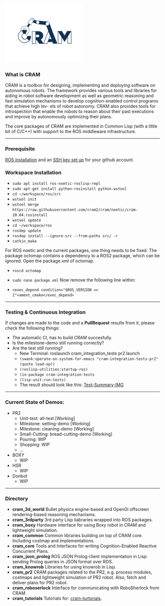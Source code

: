 ![Screenshot](https://raw.githubusercontent.com/cram2/cram/master/graphics/CramLogoSmall.png)
=============

### What is CRAM

CRAM is a toolbox for designing, implementing and deploying software on autonomous robots. The framework provides various tools and libraries for aiding in robot software development as well as geometric reasoning and fast simulation mechanisms to develop cognition-enabled control programs that achieve high lev- els of robot autonomy. CRAM also provides tools for introspection that enable the robots to reason about their past executions and improve by autonomously optimizing their plans.

The core packages of CRAM are implemented in Common Lisp (with a little bit of C/C++) with support to the ROS middleware infrastructure.

----
### Prerequisite

[ROS installation](http://wiki.ros.org/noetic/Installation) and an [SSH key set up](https://docs.github.com/en/authentication/connecting-to-github-with-ssh/about-ssh)  for your github account.

### Workspace Installation
* `sudo apt install ros-noetic-roslisp-repl`
* `sudo apt-get install python-rosinstall python-wstool`
* `cd ~/workspace/ros/src`
* `wstool init`
* `wstool merge https://raw.githubusercontent.com/cram2/cram/noetic/cram-20.04.rosinstall`
* `wstool update`
* `cd ~/workspace/ros`
* `rosdep update`
* `rosdep install --ignore-src --from-paths src/ -r`
* `catkin_make`


For ROS noetic and the current packages, one thing needs to be fixed. The package octomap contains a dependency to a ROS2 package, which can be ignored. Open the package.xml of octomap.

* `roscd octomap`
* `sudo nano package.xml`
Now remove the following line within:

* `<exec_depend condition="$ROS_VERSION == 2">ament_cmake</exec_depend>`

----
### Testing & Continuous Integration
If changes are made to the code and a **PullRequest** results from it, please check the following things:
* The automatic CI, has to build *CRAM* succesfully.
* Is the milestone-demo still running correctly?
* Are the test still running? 
   * New Terminal: roslaunch cram_integration_tests pr2.launch 
   * `(swank:operate-on-system-for-emacs "cram-integration-tests-pr2" (quote load-op))`
   * `(roslisp-utilities:startup-ros)`
   * `(in-package cram-integration-tests`
   * `(lisp-unit:run-tests)`
   * The result should look like this: [Test-Summary-IMG](https://github.com/cram2/cram/blob/noetic/graphics/test-summary.png)

----
### Current State of Demos:
* PR2
  * Unit-test: all-test [Working] 
  * Milestone: setting-demo [Working]
  * Milestone: cleaning-demo [Working]
  * Small-Cutting: bread-cutting-demo [Working]
  * Pouring: WIP
  * Shopping: WIP
  * ...
* BOXY
  * WIP
* HSR
  * WIP 
* Donbot
  * WIP     

----

### Directory
* **cram_3d_world** Bullet physics engine-based and OpenGl offscreen rendering-based reasoning mechanisms.
* **cram_3rdparty** 3rd party Lisp liabraries wrapped into ROS packages.
* **cram_boxy** Hardware interface for using Boxy robot in CRAM and lightweight simulation.
* **cram_common** Common libraries building on top of CRAM core. Including costmap and implementations.
* **cram_core** Tools and Interfaces for writing Cognition-Enabled Reactive Concurrent Plans.
* **cram_json_prolog** ROS JSON Prolog client implementation in Lisp: sending Prolog queries in JSON format over ROS. 
* **cram_knowrob** Libraries for using knowrob in Lisp.
* **cram_pr2** CRAM packages related to the PR2, e.g. process modules, costmaps and lightweight simulation of PR2 robot. Also, fetch and deliver plans for PR2 robot.
* **cram_roboserlock** Interface for communicating with RoboSherlock from CRAM.
* **cram_tutorials** Tutorials for: [cram-turtorials](http://cram-system.org/tutorials).

